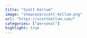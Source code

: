 ```yaml
---
title: "Scott Kellum"
image: "showcase/scott-kellum.png"
url: "https://scottkellum.com/"
categories: ["personal"]
highlight: true
---
```

